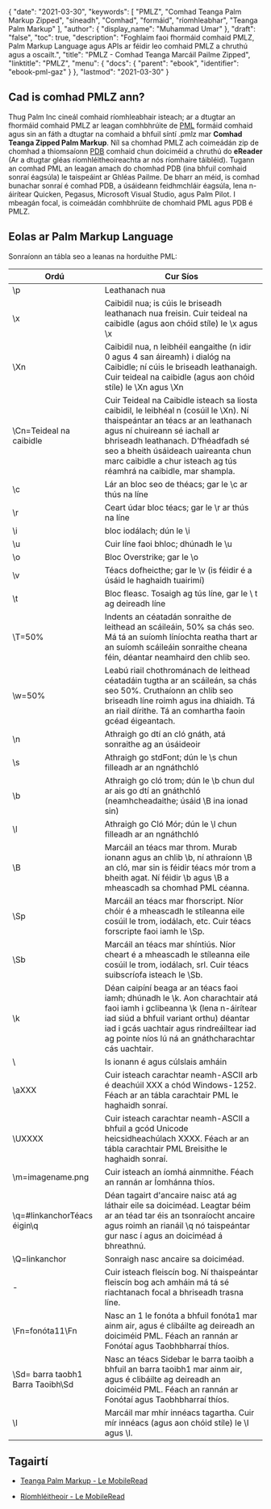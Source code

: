 {
  "date": "2021-03-30",
  "keywords": [
"PMLZ",
"Comhad Teanga Palm Markup Zipped",
"síneadh",
"Comhad",
"formáid",
"ríomhleabhar",
"Teanga Palm Markup"
],
  "author": {
    "display_name": "Muhammad Umar"
},
  "draft": "false",
  "toc": true,
  "description": "Foghlaim faoi fhormáid comhaid PMLZ, Palm Markup Language agus APIs ar féidir leo comhaid PMLZ a chruthú agus a oscailt.",
  "title": "PMLZ - Comhad Teanga Marcáil Pailme Zipped",
  "linktitle": "PMLZ",
  "menu": {
    "docs": {
      "parent": "ebook",
      "identifier": "ebook-pml-gaz"
}
},
  "lastmod": "2021-03-30"
}

## Cad is comhad PMLZ ann?

Thug Palm Inc cineál comhaid ríomhleabhair isteach; ar a dtugtar an fhormáid comhaid PMLZ ar leagan comhbhrúite de [PML](/ebook/pml/) formáid comhaid agus sin an fáth a dtugtar na comhaid a bhfuil síntí .pmlz mar **Comhad Teanga Zipped Palm Markup**. Níl sa chomhad PMLZ ach coimeádán zip de chomhad a thiomsaíonn [PDB](/programming/pdb/) comhaid chun doiciméid a chruthú do **eReader** (Ar a dtugtar gléas ríomhléitheoireachta ar nós ríomhaire táibléid). Tugann an comhad PML an leagan amach do chomhad PDB (ina bhfuil comhaid sonraí éagsúla) le taispeáint ar Ghléas Pailme. De bharr an méid, is comhad bunachar sonraí é comhad PDB, a úsáideann feidhmchláir éagsúla, lena n-áirítear Quicken, Pegasus, Microsoft Visual Studio, agus Palm Pilot. I mbeagán focal, is coimeádán comhbhrúite de chomhaid PML agus PDB é PMLZ.


## Eolas ar Palm Markup Language
Sonraíonn an tábla seo a leanas na horduithe PML:

|Ordú|Cur Síos|
---|---|
| \p | Leathanach nua |
| \x | Caibidil nua; is cúis le briseadh leathanach nua freisin. Cuir teideal na caibidle (agus aon chóid stíle) le \x agus \x |
| \Xn | Caibidil nua, n leibhéil eangaithe (n idir 0 agus 4 san áireamh) i dialóg na Caibidle; ní cúis le briseadh leathanaigh. Cuir teideal na caibidle (agus aon chóid stíle) le \Xn agus \Xn |
| \Cn=Teideal na caibidle | Cuir Teideal na Caibidle isteach sa liosta caibidil, le leibhéal n (cosúil le \Xn). Ní thaispeántar an téacs ar an leathanach agus ní chuireann sé iachall ar bhriseadh leathanach. D’fhéadfadh sé seo a bheith úsáideach uaireanta chun marc caibidle a chur isteach ag tús réamhrá na caibidle, mar shampla. |
| \c | Lár an bloc seo de théacs; gar le \c ar thús na líne |
| \r | Ceart údar bloc téacs; gar le \r ar thús na líne |
| \i | bloc iodálach; dún le \i |
| \u | Cuir líne faoi bhloc; dhúnadh le \u |
| \o | Bloc Overstrike; gar le \o |
| \v | Téacs dofheicthe; gar le \v (is féidir é a úsáid le haghaidh tuairimí) |
| \t | Bloc fleasc. Tosaigh ag tús líne, gar le \ t ag deireadh líne |
| \T=50% | Indents an céatadán sonraithe de leithead an scáileáin, 50% sa chás seo. Má tá an suíomh líníochta reatha thart ar an suíomh scáileáin sonraithe cheana féin, déantar neamhaird den chlib seo. |
| \w=50% | Leabú riail chothrománach de leithead céatadáin tugtha ar an scáileán, sa chás seo 50%. Cruthaíonn an chlib seo briseadh líne roimh agus ina dhiaidh. Tá an riail dírithe. Tá an comhartha faoin gcéad éigeantach. |
| \n | Athraigh go dtí an cló gnáth, atá sonraithe ag an úsáideoir |
| \s | Athraigh go stdFont; dún le \s chun filleadh ar an ngnáthchló |
| \b | Athraigh go cló trom; dún le \b chun dul ar ais go dtí an gnáthchló (neamhcheadaithe; úsáid \B ina ionad sin) |
| \l | Athraigh go Cló Mór; dún le \l chun filleadh ar an ngnáthchló |
| \B | Marcáil an téacs mar throm. Murab ionann agus an chlib \b, ní athraíonn \B an cló, mar sin is féidir téacs mór trom a bheith agat. Ní féidir \b agus \B a mheascadh sa chomhad PML céanna. |
| \Sp | Marcáil an téacs mar fhorscript. Níor chóir é a mheascadh le stíleanna eile cosúil le trom, iodálach, etc. Cuir téacs forscripte faoi iamh le \Sp. |
| \Sb | Marcáil an téacs mar shíntiús. Níor cheart é a mheascadh le stíleanna eile cosúil le trom, iodálach, srl. Cuir téacs suibscríofa isteach le \Sb. |
| \k | Déan caipíní beaga ar an téacs faoi iamh; dhúnadh le \k. Aon charachtair atá faoi iamh i gclibeanna \k (lena n-áirítear iad siúd a bhfuil variant orthu) déantar iad i gcás uachtair agus rindreáiltear iad ag pointe níos lú ná an gnáthcharachtar cás uachtair. |
| \\ | Is ionann é agus cúlslais amháin |
| \aXXX | Cuir isteach carachtar neamh-ASCII arb é deachúil XXX a chód Windows-1252. Féach ar an tábla carachtair PML le haghaidh sonraí. |
| \UXXXX | Cuir isteach carachtar neamh-ASCII a bhfuil a gcód Unicode heicsidheachúlach XXXX. Féach ar an tábla carachtair PML Breisithe le haghaidh sonraí. |
| \m=imagename.png | Cuir isteach an íomhá ainmnithe. Féach an rannán ar Íomhánna thíos. |
| \q=#linkanchorTéacs éigin\q | Déan tagairt d'ancaire naisc atá ag láthair eile sa doiciméad. Leagtar béim ar an téad tar éis an tsonraíocht ancaire agus roimh an rianáil \q nó taispeántar gur nasc í agus an doiciméad á bhreathnú. |
| \Q=linkanchor | Sonraigh nasc ancaire sa doiciméad. |
| \- | Cuir isteach fleiscín bog. Ní thaispeántar fleiscín bog ach amháin má tá sé riachtanach focal a bhriseadh trasna líne. |
| \Fn=fonóta11\Fn | Nasc an 1 le fonóta a bhfuil fonóta1 mar ainm air, agus é clibáilte ag deireadh an doiciméid PML. Féach an rannán ar Fonótaí agus Taobhbharraí thíos. |
| \Sd= barra taobh1 Barra Taoibh\Sd | Nasc an téacs Sidebar le barra taoibh a bhfuil an barra taoibh1 mar ainm air, agus é clibáilte ag deireadh an doiciméid PML. Féach an rannán ar Fonótaí agus Taobhbharraí thíos. |
| \I | Marcáil mar mhír innéacs tagartha. Cuir mír innéacs (agus aon chóid stíle) le \I agus \I.|


## Tagairtí

* [Teanga Palm Markup - Le MobileRead](https://wiki.mobileread.com/wiki/EReader)

* [Ríomhléitheoir - Le MobileRead](https://en.wikipedia.org/wiki/E-reader)


